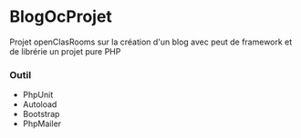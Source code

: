 # BlogOcProjet
Projet openClasRooms sur la création d'un blog avec peut de framework et de librérie 
un projet pure PHP 
</br>
<h3>Outil</h3>
<ul>
    <li>
        PhpUnit
    </li>
    <li>
        Autoload
    </li>
    <li>
        Bootstrap
    </li>
    <li>
        PhpMailer
    </li>
</ul>
